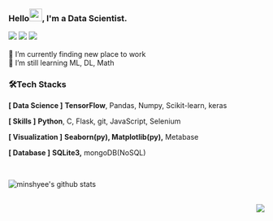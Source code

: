 ### Hello<img src="https://media.giphy.com/media/hvRJCLFzcasrR4ia7z/giphy.gif" width="25px">, I'm a Data Scientist.  
<body>
  <div align=left>
    <a href="mailto:anniesmh@gmail.com"/><img src="https://img.shields.io/badge/Gmail-cf574e?style=for-the-badge&logo=Gmail&logoColor=white"/></a>
    <a href=https://bebetterlife.oopy.io/><img src="https://img.shields.io/badge/log-124191?style=for-the-badge&logo=Notion&logoColor=white"/></a>
    <a href=https://bebetterlife.oopy.io/><img src="https://img.shields.io/badge/BLOG-FF8800?style=for-the-badge"/></a>
    
  </div>
</body>
</br>
🔭 I’m currently finding new place to work </br>
🌱 I’m still learning ML, DL,  Math


### 🛠****Tech Stacks****

**[ Data Science ]** **TensorFlow**, Pandas, Numpy, Scikit-learn, keras

**[ Skills ]** **Python**, C, Flask, git, JavaScript, Selenium

**[ Visualization ]** **Seaborn(py), Matplotlib(py),** Metabase

**[ Database ]** **SQLite3,** mongoDB(NoSQL)

</br>

![minshyee's github stats](https://github-readme-stats.vercel.app/api?username=minshyee&show_icons=true&theme=cobalt2&hide=stars,contribs)



<div align=right>
  </br>
  <a href="https://hits.seeyoufarm.com"><img src="https://hits.seeyoufarm.com/api/count/incr/badge.svg?url=https%3A%2F%2Fgithub.com%2Fminshyee%2Fhit-counter&count_bg=%2379C83D&title_bg=%23555555&icon=github.svg&icon_color=%23E7E7E7&title=Hits&edge_flat=false"/></a>
</div>

<!--
**minshyee/minshyee** is a ✨ _special_ ✨ repository because its `README.md` (this file) appears on your GitHub profile.

Here are some ideas to get you started:

- 🔭 I’m currently working on ...
- 🌱 I’m currently learning ...
- 👯 I’m looking to collaborate on ...
- 🤔 I’m looking for help with ...
- 💬 Ask me about ...
- 📫 How to reach me: ...
- 😄 Pronouns: ...
- ⚡ Fun fact: ...
-->
